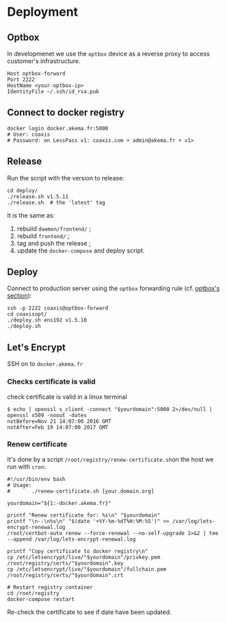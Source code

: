 # Deployment

## Optbox

In developmenet we use the `optbox` device as a reverse proxy to access customer's infrastructure.

    Host optbox-forward
    Port 2222
    HostName <your-optbox-ip>
    IdentityFile ~/.ssh/id_rsa.pub 

## Connect to docker registry

    docker login docker.akema.fr:5000
    # User: coaxis 
    # Password: on LessPass v1: coaxis.com + admin@akema.fr + v1>

## Release

Run the script with the version to release:

    cd deploy/
    ./release.sh v1.5.11
    ./release.sh  # the 'latest' tag

It is the same as:

1. rebuild `daemon/frontend/` ;
1. rebuild `frontend/` ;
1. tag and push the release ;
1. update the `docker-compose` and deploy script.

## Deploy

Connect to production server using the `optbox` forwarding rule (cf. [optbox's section](#optbox)):

    ssh -p 2222 coaxis@optbox-forward
    cd coaxisopt/
    ./deploy.sh ens192 v1.5.10
    ./deploy.sh

## Let's Encrypt
    
SSH on to `docker.akema.fr`
    

### Checks certificate is valid

check certificate is valid in a linux terminal

    $ echo | openssl s_client -connect "$yourdomain":5000 2>/dev/null | openssl x509 -noout -dates
    notBefore=Nov 21 14:07:00 2016 GMT
    notAfter=Feb 19 14:07:00 2017 GMT

### Renew certificate

It's done by a script `/root/registry/renew-certificate.sh`on the host we run with `cron`:

    #!/usr/bin/env bash
    # Usage:
    #       ./renew-certificate.sh [your.domain.org]
    
    yourdomain="${1:-docker.akema.fr}"
    
    printf "Renew certificate for: %s\n" "$yourdomain"
    printf "\n--\n%s\n" "$(date '+%Y-%m-%dT%H:%M:%S')" >> /var/log/lets-encrypt-renewal.log
    /root/certbot-auto renew --force-renewal --no-self-upgrade 1>&2 | tee --append /var/log/lets-encrypt-renewal.log
    
    printf "Copy certificate to docker registry\n"
    cp /etc/letsencrypt/live/"$yourdomain"/privkey.pem /root/registry/certs/"$yourdomain".key
    cp /etc/letsencrypt/live/"$yourdomain"/fullchain.pem /root/registry/certs/"$yourdomain".crt
    
    # Restart registry container
    cd /root/registry
    docker-compose restart

Re-check the certificate to see if date have been updated.